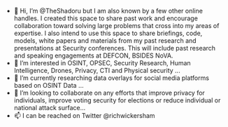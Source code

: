 - 👋 Hi, I’m @TheShadoru but I am also known by a few other online handles.  I created this space to share past work and encourage collaboration toward solving large problems that cross into my areas of expertise.  I also intend to use this space to share briefings, code, models, white papers and materials from my past research and presentations at Security conferences. This will include past research and speaking engagements at DEFCON, BSIDES NoVA.
- 👀 I’m interested in OSINT, OPSEC, Security Research, Human Intelligence, Drones, Privacy, CTI and Physical security ...
- 🌱 I’m currently researching data overlays for social media platforms based on OSINT Data ...
- 💞️ I’m looking to collaborate on any efforts that improve privacy for individuals, improve voting security for elections or reduce individual or national attack surface...
- 📫 I can be reached on Twitter @richwickersham 

<!---
TheShadoru/TheShadoru is a ✨ special ✨ repository because its `README.md` (this file) appears on your GitHub profile.
You can click the Preview link to take a look at your changes.
--->
